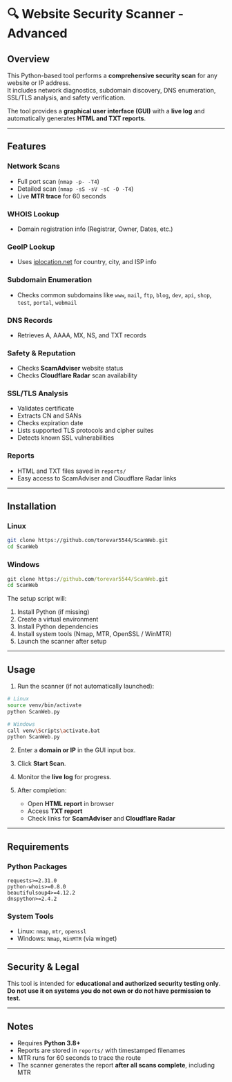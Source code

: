 
# 🔍 Website Security Scanner - Advanced

## Overview
This Python-based tool performs a **comprehensive security scan** for any website or IP address.  
It includes network diagnostics, subdomain discovery, DNS enumeration, SSL/TLS analysis, and safety verification.

The tool provides a **graphical user interface (GUI)** with a **live log** and automatically generates **HTML and TXT reports**.

---

## Features

### Network Scans
- Full port scan (`nmap -p- -T4`)
- Detailed scan (`nmap -sS -sV -sC -O -T4`)
- Live **MTR trace** for 60 seconds

### WHOIS Lookup
- Domain registration info (Registrar, Owner, Dates, etc.)

### GeoIP Lookup
- Uses [iplocation.net](https://www.iplocation.net) for country, city, and ISP info

### Subdomain Enumeration
- Checks common subdomains like `www`, `mail`, `ftp`, `blog`, `dev`, `api`, `shop`, `test`, `portal`, `webmail`

### DNS Records
- Retrieves A, AAAA, MX, NS, and TXT records

### Safety & Reputation
- Checks **ScamAdviser** website status
- Checks **Cloudflare Radar** scan availability

### SSL/TLS Analysis
- Validates certificate
- Extracts CN and SANs
- Checks expiration date
- Lists supported TLS protocols and cipher suites
- Detects known SSL vulnerabilities

### Reports
- HTML and TXT files saved in `reports/`
- Easy access to ScamAdviser and Cloudflare Radar links

---

## Installation

### Linux
```bash
git clone https://github.com/torevar5544/ScanWeb.git
cd ScanWeb

```

### Windows
```bat
git clone https://github.com/torevar5544/ScanWeb.git
cd ScanWeb

```

The setup script will:
1. Install Python (if missing)
2. Create a virtual environment
3. Install Python dependencies
4. Install system tools (Nmap, MTR, OpenSSL / WinMTR)
5. Launch the scanner after setup

---

## Usage

1. Run the scanner (if not automatically launched):
```bash
# Linux
source venv/bin/activate
python ScanWeb.py

# Windows
call venv\Scripts\activate.bat
python ScanWeb.py
```

2. Enter a **domain or IP** in the GUI input box.

3. Click **Start Scan**.

4. Monitor the **live log** for progress.

5. After completion:
   - Open **HTML report** in browser
   - Access **TXT report**
   - Check links for **ScamAdviser** and **Cloudflare Radar**

---

## Requirements

### Python Packages
```text
requests>=2.31.0
python-whois>=0.8.0
beautifulsoup4>=4.12.2
dnspython>=2.4.2
```

### System Tools
- Linux: `nmap`, `mtr`, `openssl`
- Windows: `Nmap`, `WinMTR` (via winget)

---

## Security & Legal
This tool is intended for **educational and authorized security testing only**.  
**Do not use it on systems you do not own or do not have permission to test.**

---

## Notes
- Requires **Python 3.8+**
- Reports are stored in `reports/` with timestamped filenames
- MTR runs for 60 seconds to trace the route
- The scanner generates the report **after all scans complete**, including MTR
